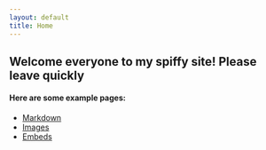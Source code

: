 ```yaml
---
layout: default 
title: Home
---
```


## Welcome everyone to my spiffy site! Please leave quickly 


#### Here are some example pages:

- [Markdown](02-markdown-examples)
- [Images](03-images-examples)
- [Embeds](04-embeds-examples)
